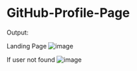 # GitHub-Profile-Page

Output:

Landing Page
![image](https://github.com/Sourab-Garg/GitHub-Profile-Page/assets/157104236/2f345721-a1b2-4361-b36b-d5851f9bab61)

If user not found
![image](https://github.com/Sourab-Garg/GitHub-Profile-Page/assets/157104236/f454ee90-84f7-473a-b2a6-6ffcb6388f25)
